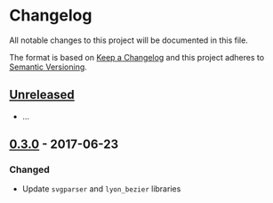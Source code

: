 # Changelog

All notable changes to this project will be documented in this file.

The format is based on [Keep a Changelog](http://keepachangelog.com/en/1.0.0/)
and this project adheres to [Semantic Versioning](http://semver.org/spec/v2.0.0.html).

## [Unreleased]

- ...

## [0.3.0] - 2017-06-23

### Changed

- Update `svgparser` and `lyon_bezier` libraries

[Unreleased]: https://github.com/dbrgn/svg2polylines/compare/svg2polylines-0.3.0...HEAD
[0.3.0]: https://github.com/dbrgn/svg2polylines/compare/svg2polylines-0.2.1...svg2polylines-0.3.0
